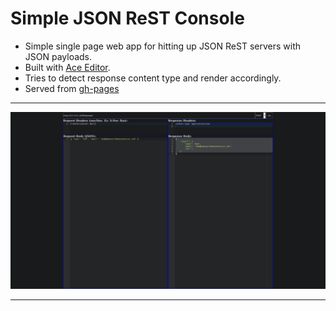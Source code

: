 # Simple JSON ReST Console

  - Simple single page web app for hitting up JSON ReST servers with JSON payloads.
  - Built with [Ace Editor](https://ace.c9.io/).
  - Tries to detect response content type and render accordingly.
  - Served from [gh-pages](http://sgpinkus.github.io/simple-json-rest-console/)

---

<a href="http://sgpinkus.github.com/simple-json-rest-console/"><img src="screen.png" /></a>

---
